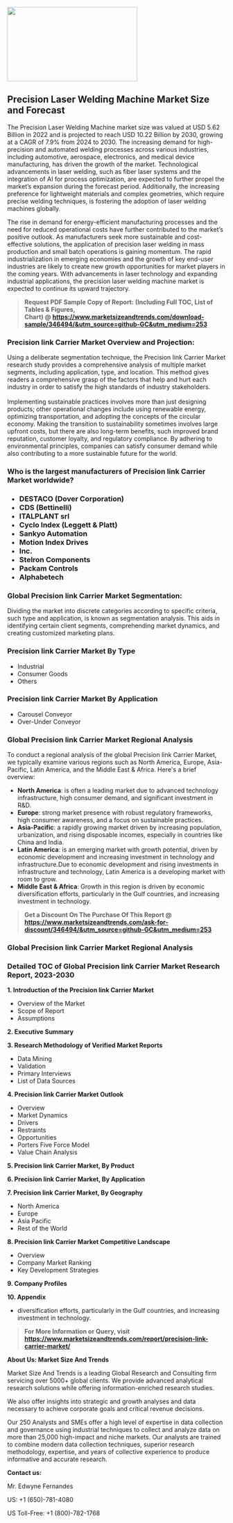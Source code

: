 <p><img class="alignnone size-medium wp-image-20088" src="https://ffe5etoiles.com/wp-content/uploads/2024/12/MST1-300x171.png" alt="" width="300" height="171" /></p><h2>Precision Laser Welding Machine Market Size and Forecast</h2><p>The Precision Laser Welding Machine market size was valued at USD 5.62 Billion in 2022 and is projected to reach USD 10.22 Billion by 2030, growing at a CAGR of 7.9% from 2024 to 2030. The increasing demand for high-precision and automated welding processes across various industries, including automotive, aerospace, electronics, and medical device manufacturing, has driven the growth of the market. Technological advancements in laser welding, such as fiber laser systems and the integration of AI for process optimization, are expected to further propel the market’s expansion during the forecast period. Additionally, the increasing preference for lightweight materials and complex geometries, which require precise welding techniques, is fostering the adoption of laser welding machines globally.</p><p>The rise in demand for energy-efficient manufacturing processes and the need for reduced operational costs have further contributed to the market’s positive outlook. As manufacturers seek more sustainable and cost-effective solutions, the application of precision laser welding in mass production and small batch operations is gaining momentum. The rapid industrialization in emerging economies and the growth of key end-user industries are likely to create new growth opportunities for market players in the coming years. With advancements in laser technology and expanding industrial applications, the precision laser welding machine market is expected to continue its upward trajectory.</p></p><blockquote id="" class=""><strong>Request PDF Sample Copy of Report: (Including Full TOC, List of Tables &amp; Figures, Chart)&nbsp;@&nbsp;<strong><a href="https://www.marketsizeandtrends.com/download-sample/346494/&utm_source=github-GC&utm_medium=253" target="_blank">https://www.marketsizeandtrends.com/download-sample/346494/&utm_source=github-GC&utm_medium=253</a></strong></strong></blockquote><h3 id="" class="">Precision link Carrier Market&nbsp;Overview and Projection:</h3><p id="" class="">Using a deliberate segmentation technique, the Precision link Carrier Market research study provides a comprehensive analysis of multiple market segments, including application, type, and location. This method gives readers a comprehensive grasp of the factors that help and hurt each industry in order to satisfy the high standards of industry stakeholders. <br /> <br />Implementing sustainable practices involves more than just designing products; other operational changes include using renewable energy, optimizing transportation, and adopting the concepts of the circular economy. Making the transition to sustainability sometimes involves large upfront costs, but there are also long-term benefits, such improved brand reputation, customer loyalty, and regulatory compliance. By adhering to environmental principles, companies can satisfy consumer demand while also contributing to a more sustainable future for the world.</p><h3 id="" class="">Who is the largest manufacturers of&nbsp;Precision link Carrier Market worldwide?</h3><h3 class=""><p><ul><li>DESTACO (Dover Corporation) </li><li> CDS (Bettinelli) </li><li> ITALPLANT srl </li><li> Cyclo Index (Leggett & Platt) </li><li> Sankyo Automation </li><li> Motion Index Drives </li><li> Inc. </li><li> Stelron Components </li><li> Packam Controls </li><li> Alphabetech</li></ul></p></h3><h3 id="" class="">Global&nbsp;Precision link Carrier Market Segmentation:</h3><p id="" class="">Dividing the market into discrete categories according to specific criteria, such type and application, is known as segmentation analysis. This aids in identifying certain client segments, comprehending market dynamics, and creating customized marketing plans.</p><h3 id="" class="">Precision link Carrier Market&nbsp;By Type</h3><p><p><ul><li>Industrial</li><li> Consumer Goods</li><li> Others</p></li></ul></p></p><h3 id="" class="">Precision link Carrier Market&nbsp;By Application</h3><p class=""><p><ul><li>Carousel Conveyor</li><li> Over-Under Conveyor</li></ul></p></p><h3 id="" class="">Global Precision link Carrier Market Regional Analysis</h3><p id="" class="">To conduct a regional analysis of the global Precision link Carrier Market, we typically examine various regions such as North America, Europe, Asia-Pacific, Latin America, and the Middle East &amp; Africa. Here's a brief overview:</p><ul><li><strong>North America</strong>: is often a leading market due to advanced technology infrastructure, high consumer demand, and significant investment in R&amp;D.</li><li><strong>Europe</strong>: strong market presence with robust regulatory frameworks, high consumer awareness, and a focus on sustainable practices.</li><li><strong>Asia-Pacific</strong>: a rapidly growing market driven by increasing population, urbanization, and rising disposable incomes, especially in countries like China and India.</li><li><strong>Latin America</strong>: is an emerging market with growth potential, driven by economic development and increasing investment in technology and infrastructure.Due to economic development and rising investments in infrastructure and technology, Latin America is a developing market with room to grow.</li><li><strong>Middle East &amp; Africa</strong>: Growth in this region is driven by economic diversification efforts, particularly in the Gulf countries, and increasing investment in technology.</li></ul><blockquote id="" class=""><strong>Get a Discount On The Purchase Of This Report @ <strong><a href="https://www.marketsizeandtrends.com/ask-for-discount/346494/&utm_source=github-GC&utm_medium=253" target="_blank">https://www.marketsizeandtrends.com/ask-for-discount/346494/&utm_source=github-GC&utm_medium=253</a></strong></strong></blockquote><h3 id="" class="">Global Precision link Carrier Market Regional Analysis</h3><h3 id="" class="">Detailed TOC of Global Precision link Carrier Market Research Report, 2023-2030</h3><p id="" class=""><strong>1. Introduction of the Precision link Carrier Market</strong></p><ul><li>Overview of the Market</li><li>Scope of Report</li><li>Assumptions</li></ul><p id="" class=""><strong>2. Executive Summary</strong></p><p id="" class=""><strong>3. Research Methodology of Verified Market Reports</strong></p><ul><li>Data Mining</li><li>Validation</li><li>Primary Interviews</li><li>List of Data Sources</li></ul><p id="" class=""><strong>4. Precision link Carrier Market Outlook</strong></p><ul><li>Overview</li><li>Market Dynamics</li><li>Drivers</li><li>Restraints</li><li>Opportunities</li><li>Porters Five Force Model</li><li>Value Chain Analysis</li></ul><p id="" class=""><strong>5. Precision link Carrier Market, By Product</strong></p><p id="" class=""><strong>6. Precision link Carrier Market, By Application</strong></p><p id="" class=""><strong>7. Precision link Carrier Market, By Geography</strong></p><ul><li>North America</li><li>Europe</li><li>Asia Pacific</li><li>Rest of the World</li></ul><p id="" class=""><strong>8. Precision link Carrier Market Competitive Landscape</strong></p><ul><li>Overview</li><li>Company Market Ranking</li><li>Key Development Strategies</li></ul><p id="" class=""><strong>9. Company Profiles</strong></p><p id="" class=""><strong>10. Appendix</strong></p><ul><li>diversification efforts, particularly in the Gulf countries, and increasing investment in technology.</li></ul><blockquote id="" class=""><strong>For More Information or Query, visit <strong><strong><a href="https://www.marketsizeandtrends.com/report/precision-link-carrier-market/" target="_blank">https://www.marketsizeandtrends.com/report/precision-link-carrier-market/</a></strong></strong></strong></blockquote><p id="" class=""><strong>About Us: Market Size And Trends</strong></p><p id="" class="">Market Size And Trends is a leading Global Research and Consulting firm servicing over 5000+ global clients. We provide advanced analytical research solutions while offering information-enriched research studies.</p><p id="" class="">We also offer insights into strategic and growth analyses and data necessary to achieve corporate goals and critical revenue decisions.</p><p id="" class="">Our 250 Analysts and SMEs offer a high level of expertise in data collection and governance using industrial techniques to collect and analyze data on more than 25,000 high-impact and niche markets. Our analysts are trained to combine modern data collection techniques, superior research methodology, expertise, and years of collective experience to produce informative and accurate research.</p><p id="" class=""><strong>Contact us:</strong></p><p id="" class="">Mr. Edwyne Fernandes</p><p id="" class="">US: +1 (650)-781-4080</p><p id="" class="">US Toll-Free: +1 (800)-782-1768</p>
